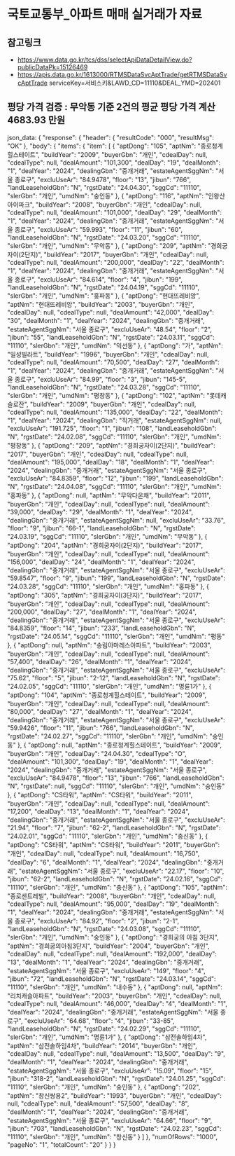 # 국토교통부_아파트 매매 실거래가 자료
## 참고링크 
- https://www.data.go.kr/tcs/dss/selectApiDataDetailView.do?publicDataPk=15126469   
- https://apis.data.go.kr/1613000/RTMSDataSvcAptTrade/getRTMSDataSvcAptTrade serviceKey=서비스키&LAWD_CD=11110&DEAL_YMD=202401

## 평당 가격 검증 : 무악동 기준 2건의 평균 평당 가격 계산 4683.93 만원

json_data: {
  "response": {
    "header": {
      "resultCode": "000",
      "resultMsg": "OK"
    },
    "body": {
      "items": {
        "item": [
          {
            "aptDong": "105",
            "aptNm": "종로청계힐스테이트",
            "buildYear": "2009",
            "buyerGbn": "개인",
            "cdealDay": null,
            "cdealType": null,
            "dealAmount": "101,300",
            "dealDay": "19",
            "dealMonth": "1",
            "dealYear": "2024",
            "dealingGbn": "중개거래",
            "estateAgentSggNm": "서울 종로구",
            "excluUseAr": "84.9478",
            "floor": "13",
            "jibun": "766",
            "landLeaseholdGbn": "N",
            "rgstDate": "24.04.30",
            "sggCd": "11110",
            "slerGbn": "개인",
            "umdNm": "숭인동"
          },
          {
            "aptDong": "116",
            "aptNm": "인왕산아이파크",
            "buildYear": "2008",
            "buyerGbn": "개인",
            "cdealDay": null,
            "cdealType": null,
            "dealAmount": "101,000",
            "dealDay": "29",
            "dealMonth": "1",
            "dealYear": "2024",
            "dealingGbn": "중개거래",
            "estateAgentSggNm": "서울 종로구",
            "excluUseAr": "59.993",
            "floor": "11",
            "jibun": "60",
            "landLeaseholdGbn": "N",
            "rgstDate": "24.03.20",
            "sggCd": "11110",
            "slerGbn": "개인",
            "umdNm": "무악동"
          },
          {
            "aptDong": "209",
            "aptNm": "경희궁자이(2단지)",
            "buildYear": "2017",
            "buyerGbn": "개인",
            "cdealDay": null,
            "cdealType": null,
            "dealAmount": "200,000",
            "dealDay": "22",
            "dealMonth": "1",
            "dealYear": "2024",
            "dealingGbn": "중개거래",
            "estateAgentSggNm": "서울 종로구",
            "excluUseAr": "84.614",
            "floor": "4",
            "jibun": "199",
            "landLeaseholdGbn": "N",
            "rgstDate": "24.04.19",
            "sggCd": "11110",
            "slerGbn": "개인",
            "umdNm": "홍파동"
          },
          {
            "aptDong": "현대뜨레비앙",
            "aptNm": "현대뜨레비앙",
            "buildYear": "2003",
            "buyerGbn": "개인",
            "cdealDay": null,
            "cdealType": null,
            "dealAmount": "42,000",
            "dealDay": "30",
            "dealMonth": "1",
            "dealYear": "2024",
            "dealingGbn": "중개거래",
            "estateAgentSggNm": "서울 종로구",
            "excluUseAr": "48.54",
            "floor": "2",
            "jibun": "55",
            "landLeaseholdGbn": "N",
            "rgstDate": "24.03.11",
            "sggCd": "11110",
            "slerGbn": "개인",
            "umdNm": "익선동"
          },
          {
            "aptDong": "가",
            "aptNm": "일성빌라트",
            "buildYear": "1996",
            "buyerGbn": "개인",
            "cdealDay": null,
            "cdealType": null,
            "dealAmount": "70,500",
            "dealDay": "27",
            "dealMonth": "1",
            "dealYear": "2024",
            "dealingGbn": "중개거래",
            "estateAgentSggNm": "서울 종로구",
            "excluUseAr": "84.99",
            "floor": "3",
            "jibun": "145-5",
            "landLeaseholdGbn": "N",
            "rgstDate": "24.03.28",
            "sggCd": "11110",
            "slerGbn": "개인",
            "umdNm": "평창동"
          },
          {
            "aptDong": "102",
            "aptNm": "롯데캐슬로잔",
            "buildYear": "2009",
            "buyerGbn": "개인",
            "cdealDay": null,
            "cdealType": null,
            "dealAmount": "135,000",
            "dealDay": "22",
            "dealMonth": "1",
            "dealYear": "2024",
            "dealingGbn": "직거래",
            "estateAgentSggNm": null,
            "excluUseAr": "191.725",
            "floor": "1",
            "jibun": "108",
            "landLeaseholdGbn": "N",
            "rgstDate": "24.02.08",
            "sggCd": "11110",
            "slerGbn": "개인",
            "umdNm": "평창동"
          },
          {
            "aptDong": "209",
            "aptNm": "경희궁자이(2단지)",
            "buildYear": "2017",
            "buyerGbn": "개인",
            "cdealDay": null,
            "cdealType": null,
            "dealAmount": "195,000",
            "dealDay": "18",
            "dealMonth": "1",
            "dealYear": "2024",
            "dealingGbn": "중개거래",
            "estateAgentSggNm": "서울 종로구",
            "excluUseAr": "84.8359",
            "floor": "12",
            "jibun": "199",
            "landLeaseholdGbn": "N",
            "rgstDate": "24.04.08",
            "sggCd": "11110",
            "slerGbn": "개인",
            "umdNm": "홍파동"
          },
          {
            "aptDong": null,
            "aptNm": "무악다온채",
            "buildYear": "2011",
            "buyerGbn": "개인",
            "cdealDay": null,
            "cdealType": null,
            "dealAmount": "39,000",
            "dealDay": "29",
            "dealMonth": "1",
            "dealYear": "2024",
            "dealingGbn": "중개거래",
            "estateAgentSggNm": null,
            "excluUseAr": "33.76",
            "floor": "9",
            "jibun": "66-1",
            "landLeaseholdGbn": "N",
            "rgstDate": "24.03.19",
            "sggCd": "11110",
            "slerGbn": "개인",
            "umdNm": "무악동"
          },
          {
            "aptDong": "204",
            "aptNm": "경희궁자이(2단지)",
            "buildYear": "2017",
            "buyerGbn": "개인",
            "cdealDay": null,
            "cdealType": null,
            "dealAmount": "156,000",
            "dealDay": "24",
            "dealMonth": "1",
            "dealYear": "2024",
            "dealingGbn": "중개거래",
            "estateAgentSggNm": "서울 종로구",
            "excluUseAr": "59.8547",
            "floor": "9",
            "jibun": "199",
            "landLeaseholdGbn": "N",
            "rgstDate": "24.03.28",
            "sggCd": "11110",
            "slerGbn": "개인",
            "umdNm": "홍파동"
          },
          {
            "aptDong": "305",
            "aptNm": "경희궁자이(3단지)",
            "buildYear": "2017",
            "buyerGbn": "개인",
            "cdealDay": null,
            "cdealType": null,
            "dealAmount": "200,000",
            "dealDay": "27",
            "dealMonth": "1",
            "dealYear": "2024",
            "dealingGbn": "중개거래",
            "estateAgentSggNm": "서울 종로구",
            "excluUseAr": "84.8359",
            "floor": "14",
            "jibun": "233",
            "landLeaseholdGbn": "N",
            "rgstDate": "24.05.14",
            "sggCd": "11110",
            "slerGbn": "개인",
            "umdNm": "평동"
          },
          {
            "aptDong": null,
            "aptNm": "송림아마레스아파트",
            "buildYear": "2003",
            "buyerGbn": "개인",
            "cdealDay": null,
            "cdealType": null,
            "dealAmount": "57,400",
            "dealDay": "26",
            "dealMonth": "1",
            "dealYear": "2024",
            "dealingGbn": "중개거래",
            "estateAgentSggNm": "서울 종로구",
            "excluUseAr": "75.62",
            "floor": "5",
            "jibun": "2-12",
            "landLeaseholdGbn": "N",
            "rgstDate": "24.02.05",
            "sggCd": "11110",
            "slerGbn": "개인",
            "umdNm": "명륜1가"
          },
          {
            "aptDong": "104",
            "aptNm": "종로청계힐스테이트",
            "buildYear": "2009",
            "buyerGbn": "개인",
            "cdealDay": null,
            "cdealType": null,
            "dealAmount": "80,000",
            "dealDay": "27",
            "dealMonth": "1",
            "dealYear": "2024",
            "dealingGbn": "중개거래",
            "estateAgentSggNm": "서울 종로구",
            "excluUseAr": "59.9426",
            "floor": "11",
            "jibun": "766",
            "landLeaseholdGbn": "N",
            "rgstDate": "24.02.27",
            "sggCd": "11110",
            "slerGbn": "개인",
            "umdNm": "숭인동"
          },
          {
            "aptDong": null,
            "aptNm": "종로청계힐스테이트",
            "buildYear": "2009",
            "buyerGbn": "개인",
            "cdealDay": "24.04.30",
            "cdealType": "O",
            "dealAmount": "101,300",
            "dealDay": "19",
            "dealMonth": "1",
            "dealYear": "2024",
            "dealingGbn": "중개거래",
            "estateAgentSggNm": "서울 종로구",
            "excluUseAr": "84.9478",
            "floor": "13",
            "jibun": "766",
            "landLeaseholdGbn": "N",
            "rgstDate": null,
            "sggCd": "11110",
            "slerGbn": "개인",
            "umdNm": "숭인동"
          },
          {
            "aptDong": "CS타워",
            "aptNm": "CS타워",
            "buildYear": "2011",
            "buyerGbn": "개인",
            "cdealDay": null,
            "cdealType": null,
            "dealAmount": "17,200",
            "dealDay": "13",
            "dealMonth": "1",
            "dealYear": "2024",
            "dealingGbn": "중개거래",
            "estateAgentSggNm": "서울 종로구",
            "excluUseAr": "21.94",
            "floor": "7",
            "jibun": "62-2",
            "landLeaseholdGbn": "N",
            "rgstDate": "24.02.01",
            "sggCd": "11110",
            "slerGbn": "개인",
            "umdNm": "충신동"
          },
          {
            "aptDong": "CS타워",
            "aptNm": "CS타워",
            "buildYear": "2011",
            "buyerGbn": "개인",
            "cdealDay": null,
            "cdealType": null,
            "dealAmount": "16,750",
            "dealDay": "6",
            "dealMonth": "1",
            "dealYear": "2024",
            "dealingGbn": "중개거래",
            "estateAgentSggNm": "서울 종로구",
            "excluUseAr": "22.17",
            "floor": "10",
            "jibun": "62-2",
            "landLeaseholdGbn": "N",
            "rgstDate": "24.02.16",
            "sggCd": "11110",
            "slerGbn": "개인",
            "umdNm": "충신동"
          },
          {
            "aptDong": "105",
            "aptNm": "종로센트레빌",
            "buildYear": "2008",
            "buyerGbn": "개인",
            "cdealDay": null,
            "cdealType": null,
            "dealAmount": "95,000",
            "dealDay": "19",
            "dealMonth": "1",
            "dealYear": "2024",
            "dealingGbn": "중개거래",
            "estateAgentSggNm": "서울 종로구",
            "excluUseAr": "84.92",
            "floor": "2",
            "jibun": "2-1",
            "landLeaseholdGbn": "N",
            "rgstDate": "24.03.08",
            "sggCd": "11110",
            "slerGbn": "개인",
            "umdNm": "숭인동"
          },
          {
            "aptDong": "경희궁의 아침 3단지",
            "aptNm": "경희궁의아침3단지",
            "buildYear": "2004",
            "buyerGbn": "개인",
            "cdealDay": null,
            "cdealType": null,
            "dealAmount": "192,000",
            "dealDay": "13",
            "dealMonth": "1",
            "dealYear": "2024",
            "dealingGbn": "중개거래",
            "estateAgentSggNm": "서울 종로구",
            "excluUseAr": "149",
            "floor": "4",
            "jibun": "72",
            "landLeaseholdGbn": "N",
            "rgstDate": "24.03.14",
            "sggCd": "11110",
            "slerGbn": "개인",
            "umdNm": "내수동"
          },
          {
            "aptDong": null,
            "aptNm": "리치캐슬아파트",
            "buildYear": "2003",
            "buyerGbn": "개인",
            "cdealDay": null,
            "cdealType": null,
            "dealAmount": "46,000",
            "dealDay": "4",
            "dealMonth": "1",
            "dealYear": "2024",
            "dealingGbn": "중개거래",
            "estateAgentSggNm": "서울 종로구",
            "excluUseAr": "64.68",
            "floor": "4",
            "jibun": "33-85",
            "landLeaseholdGbn": "N",
            "rgstDate": "24.02.29",
            "sggCd": "11110",
            "slerGbn": "개인",
            "umdNm": "명륜1가"
          },
          {
            "aptDong": "삼전솔하임4차",
            "aptNm": "삼전솔하임4차",
            "buildYear": "2014",
            "buyerGbn": "개인",
            "cdealDay": null,
            "cdealType": null,
            "dealAmount": "13,500",
            "dealDay": "9",
            "dealMonth": "1",
            "dealYear": "2024",
            "dealingGbn": "중개거래",
            "estateAgentSggNm": "서울 종로구",
            "excluUseAr": "15.09",
            "floor": "15",
            "jibun": "318-2",
            "landLeaseholdGbn": "N",
            "rgstDate": "24.01.25",
            "sggCd": "11110",
            "slerGbn": "개인",
            "umdNm": "숭인동"
          },
          {
            "aptDong": "202",
            "aptNm": "창신쌍용2",
            "buildYear": "1993",
            "buyerGbn": "개인",
            "cdealDay": null,
            "cdealType": null,
            "dealAmount": "57,500",
            "dealDay": "8",
            "dealMonth": "1",
            "dealYear": "2024",
            "dealingGbn": "중개거래",
            "estateAgentSggNm": "서울 종로구",
            "excluUseAr": "64.66",
            "floor": "9",
            "jibun": "703",
            "landLeaseholdGbn": "N",
            "rgstDate": "24.02.23",
            "sggCd": "11110",
            "slerGbn": "개인",
            "umdNm": "창신동"
          }
        ]
      },
      "numOfRows": "1000",
      "pageNo": "1",
      "totalCount": "20"
    }
  }
}